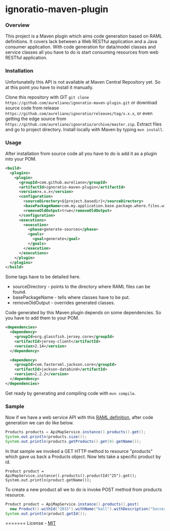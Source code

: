 ignoratio-maven-plugin
=========

### Overview
This project is a Maven plugin which aims code generation based on RAML definitions. It covers lack between a Web RESTful application and a Java consumer application. With code generation for data/model classes and service classes all you have to do is start consuming resources from web RESTful application.

### Installation
Unfortunatelly this API is not available at Maven Central Repository yet. So at this point you have to install it manually.

Clone this repository with GIT `git clone https://github.com/aureliano/ignoratio-maven-plugin.git` or download source code from release `https://github.com/aureliano/ignoratio/releases/tag/x.x.x`, or even getting the edge source from `https://github.com/aureliano/ignoratio/archive/master.zip`. Extract files and go to project directory. Install locally with Maven by typing `mvn install`.

### Usage

After installation from source code all you have to do is add it as a plugin into your POM.
```xml
<build>
  <plugins>
    <plugin>
      <groupId>com.github.aureliano</groupId>
      <artifactId>ignoratio-maven-plugin</artifactId>
      <version>x.x.x</version>
      <configuration>
        <sourceDirectory>${project.basedir}</sourceDirectory>
        <basePackageName>com.my.application.base.package.where.files.will.be.generated</basePackageName>
        <removeOldOutput>true</removeOldOutput>
      </configuration>
      <executions>
        <execution>
          <phase>generate-sources</phase>
          <goals>
            <goal>generate</goal>
          </goals>
        </execution>
      </executions>
    </plugin>
  </plugins>
</build>
```
Some tags have to be detailed here.
* sourceDirectory - points to the directory where RAML files can be found.
* basePackageName - tells where classes have to be put.
* removeOldOutput - overrides generated classes.

Code generated by this Maven plugin depends on some dependencies. So you have to add them to your POM.
```xml
<dependencies>
  <dependency>
    <groupId>org.glassfish.jersey.core</groupId>
    <artifactId>jersey-client</artifactId>
    <version>2.14</version>
  </dependency>

  <dependency>
    <groupId>com.fasterxml.jackson.core</groupId>
    <artifactId>jackson-databind</artifactId>
    <version>2.2.2</version>
  </dependency>
</dependencies>
```
Get ready by generating and compiling code with `mvn compile`.

### Sample
Now if we have a web service API with this [RAML definition](https://github.com/mulesoft/raml-jaxrs-codegen/blob/master/jersey-example/src/main/resources/raml/sales-enablement-api.raml), after code generation we can do like below.
```java
Products products = ApiMapService.instance().products().get();
System.out.println(products.size());
System.out.println(products.getProducts().get(0).getName());
```
In that sample we invoked a GET HTTP method to resource "products" which gave us back a Products object. Now lets take a specific product by id.
```
Product product = ApiMapService.instance().products().productId("25").get();
System.out.println(product.getName());
```
To create a new product all we to do is invoke POST method from products resource.
```java
Product product = ApiMapService.instance().products().post(
  new Product().withId("2015").withName("ball").withDescription("Soccer ball").withRegion("BR"));
System.out.println(product.getId());
```

=======
License - [MIT](https://github.com/aureliano/ignoratio/blob/master/LICENSE)
